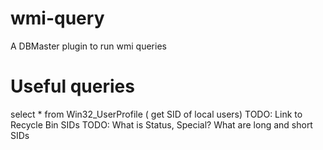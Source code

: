 # wmi-query
A DBMaster plugin to run wmi queries

# Useful queries

  select * from Win32_UserProfile ( get SID of local users)
  TODO: Link to Recycle Bin SIDs
  TODO: What is Status, Special?
  What are long and short SIDs
  
